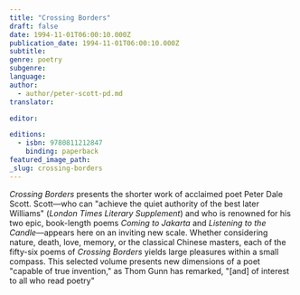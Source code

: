 ```yaml
---
title: "Crossing Borders"
draft: false
date: 1994-11-01T06:00:10.000Z
publication_date: 1994-11-01T06:00:10.000Z
subtitle:
genre: poetry
subgenre:
language:
author:
  - author/peter-scott-pd.md
translator:

editor:

editions:
  - isbn: 9780811212847
    binding: paperback
featured_image_path:
_slug: crossing-borders
---
```


_Crossing Borders_ presents the shorter work of acclaimed poet Peter Dale Scott. Scott––who can "achieve the quiet authority of the best later Williams" (_London Times Literary Supplement_) and who is renowned for his two epic, book-length poems _Coming to Jakarta_ and _Listening to the Candle_––appears here on an inviting new scale. Whether considering nature, death, love, memory, or the classical Chinese masters, each of the fifty-six poems of _Crossing Borders_ yields large pleasures within a small compass. This selected volume presents new dimensions of a poet "capable of true invention," as Thom Gunn has remarked, "[and] of interest to all who read poetry"

